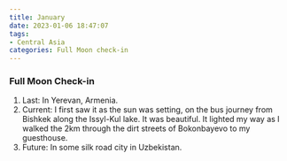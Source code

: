 ```yaml
---
title: January
date: 2023-01-06 18:47:07
tags:
- Central Asia
categories: Full Moon check-in
---
```

### Full Moon Check-in

1. Last: In Yerevan, Armenia.
2. Current: I first saw it as the sun was setting, on the bus journey from Bishkek along the Issyl-Kul lake. It was beautiful. It lighted my way as I walked the 2km through the dirt streets of Bokonbayevo to my guesthouse.
3. Future: In some silk road city in Uzbekistan.